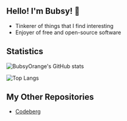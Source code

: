 ## Hello! I'm Bubsy! :wave:

- Tinkerer of things that I find interesting
- Enjoyer of free and open-source software

## Statistics
![BubsyOrange's GitHub stats](https://github-readme-stats.vercel.app/api?username=BubsyOrange&theme=shadow_green&show_icons=true)

![Top Langs](https://github-readme-stats.vercel.app/api/top-langs/?username=BubsyOrange&theme=shadow_green&layout=compact)

## My Other Repositories
- [Codeberg](https://codeberg.org/BubsyOrange)
